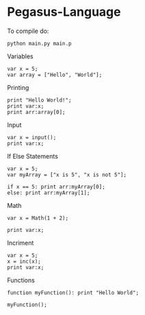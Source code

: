 # Pegasus-Language

To compile do:

```
python main.py main.p
```

Variables
```
var x = 5;
var array = ["Hello", "World"];
```

Printing
```
print "Hello World!";
print var:x;
print arr:array[0];
```

Input
```
var x = input();
print var:x;
```

If Else Statements
```
var x = 5;
var myArray = ["x is 5", "x is not 5"];

if x == 5: print arr:myArray[0];
else: print arr:myArray[1];
```

Math
```
var x = Math(1 + 2);

print var:x;
```

Incriment
```
var x = 5;
x = inc(x);
print var:x;
```

Functions
```
function myFunction(): print "Hello World";

myFunction();
```
